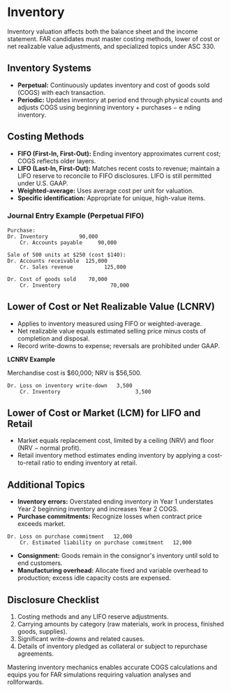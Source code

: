 # Inventory

Inventory valuation affects both the balance sheet and the income statement. FAR candidates must master costing methods, lower of
 cost or net realizable value adjustments, and specialized topics under ASC 330.

## Inventory Systems

- **Perpetual:** Continuously updates inventory and cost of goods sold (COGS) with each transaction.
- **Periodic:** Updates inventory at period end through physical counts and adjusts COGS using beginning inventory + purchases − e
nding inventory.

## Costing Methods

- **FIFO (First-In, First-Out):** Ending inventory approximates current cost; COGS reflects older layers.
- **LIFO (Last-In, First-Out):** Matches recent costs to revenue; maintain a LIFO reserve to reconcile to FIFO disclosures. LIFO
is still permitted under U.S. GAAP.
- **Weighted-average:** Uses average cost per unit for valuation.
- **Specific identification:** Appropriate for unique, high-value items.

### Journal Entry Example (Perpetual FIFO)

```text
Purchase:
Dr. Inventory          90,000
    Cr. Accounts payable     90,000

Sale of 500 units at $250 (cost $140):
Dr. Accounts receivable  125,000
    Cr. Sales revenue          125,000

Dr. Cost of goods sold    70,000
    Cr. Inventory                70,000
```

## Lower of Cost or Net Realizable Value (LCNRV)

- Applies to inventory measured using FIFO or weighted-average.
- Net realizable value equals estimated selling price minus costs of completion and disposal.
- Record write-downs to expense; reversals are prohibited under GAAP.

**LCNRV Example**

Merchandise cost is $60,000; NRV is $56,500.

```text
Dr. Loss on inventory write-down   3,500
    Cr. Inventory                        3,500
```

## Lower of Cost or Market (LCM) for LIFO and Retail

- Market equals replacement cost, limited by a ceiling (NRV) and floor (NRV − normal profit).
- Retail inventory method estimates ending inventory by applying a cost-to-retail ratio to ending inventory at retail.

## Additional Topics

- **Inventory errors:** Overstated ending inventory in Year 1 understates Year 2 beginning inventory and increases Year 2 COGS.
- **Purchase commitments:** Recognize losses when contract price exceeds market.

```text
Dr. Loss on purchase commitment   12,000
    Cr. Estimated liability on purchase commitment   12,000
```

- **Consignment:** Goods remain in the consignor's inventory until sold to end customers.
- **Manufacturing overhead:** Allocate fixed and variable overhead to production; excess idle capacity costs are expensed.

## Disclosure Checklist

1. Costing methods and any LIFO reserve adjustments.
2. Carrying amounts by category (raw materials, work in process, finished goods, supplies).
3. Significant write-downs and related causes.
4. Details of inventory pledged as collateral or subject to repurchase agreements.

Mastering inventory mechanics enables accurate COGS calculations and equips you for FAR simulations requiring valuation analyses
and rollforwards.
